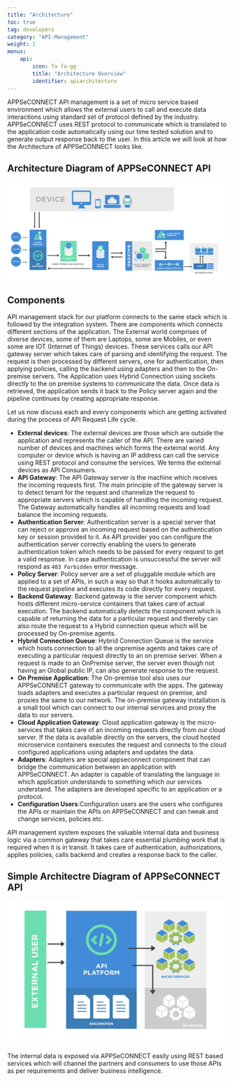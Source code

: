 ```yaml
---
title: "Architecture"
toc: true
tag: developers
category: "API-Management"
weight: 2
menus: 
    api:
        icon: fa fa-gg
        title: "Architecture Overview" 
        identifier: apiarchitecture 
---
```


APPSeCONNECT API management is a set of micro service based environment which allows the external users to call and execute data interactions using standard set of protocol defined by the industry. APPSeCONNECT uses 
REST protocol to communicate which is translated to the application code automatically using our time tested solution and to generate output response back to the user.  In this article we will look at how 
the Architecture of APPSeCONNECT looks like.

## Architecture Diagram of APPSeCONNECT API
 
![Architecture Api Management](/staticfiles/api-management/media/architecture-api-management.png)

## Components

API management stack for our platform connects to the same stack which is followed by the integration system. There are components which connects 
different sections of the application. The External world comprises of diverse devices, some of them are Laptops, some are Mobiles, or even some are
IOT (Internet of Things) devices. These services calls our API gateway server which takes care of parsing and identifying the request. The request is then
processed by different servers, one for authentication, then applying policies, calling the backend using adapters and then to the On-premise 
servers. The Application uses Hybrid Connection using sockets directly to the on premise systems to communicate the data. Once data is retrieved, 
the application sends it back to the Policy server again and the pipeline continues by creating appropriate response. 

Let us now discuss each and every components which are getting activated during the process of API Request Life cycle. 

- **External devices**: The external devices are those which are outside the application and represents the caller of the API. There are varied number of 
devices and machines which forms the external world. Any computer or device which is having an IP address can call the service using REST protocol and 
consume the services. We terms the external devices as API Consumers.  
- **API Gateway**: The API Gateway server is the machine which receives the incoming requests first. The main principle of the gateway server is to detect
tenant for the request and channelize the request to appropriate servers which is capable of handling the incoming request. The Gateway automatically handles 
all incoming requests and load balance the incoming requests.
-  **Authentication Server**: Authentication server is a special server that can reject or approve an incoming request based on the authentication key or session
provided to it. As API provider you can configure the authentication server correctly enabling the users to generate authentication token which needs to be passed 
for every request to get a valid response. In case authentication is unsuccessful the server will respond as `403 Forbidden` error message. 
-  **Policy Server**: Policy server are a set of pluggable module which are applied to a set of APIs, in such a way so that it hooks automatically to the 
request pipeline and executes its code directly for every request.   
-  **Backend Gateway**: Backend gateway is the server component which hosts different micro-service containers that takes care of actual execution. The backend automatically
detects the component which is capable of returning the data for a particular request and thereby can also route the request to a Hybrid connection queue which will
be processed by On-premise agents.   
-  **Hybrid Connection Queue**: Hybrid Connection Queue is the service which hosts connection to all the onpremise agents and takes care of executing a particular request directly 
   to an on premise server. When a request is made to an OnPremise server, the server even though not having an Global public IP, can also generate response to the request.
-  **On Premise Application**: The On-premise tool also uses our APPSeCONNECT gateway to communicate with the apps. The gateway loads adapters and executes a particular request
on premise, and proxies the same to our network. The on-premise gateway installation is a small tool which can connect to our internal services and proxy the data to 
our servers. 
-  **Cloud Application Gateway**: Cloud application gateway is the micro-services that takes care of an incoming requests directly from our cloud server. If the data is available
directly on the servers, the cloud hosted microservice containers executes the request and connects to the cloud configured applications using adapters and updates the data.
-  **Adapters**: Adapters are special appseconnect component that can bridge the communication between an application with APPSeCONNECT. An adapter is capable of translating the 
language in which application understands to something which our services understand. The adapters are developed specific to an application or a protocol.  
-  **Configuration Users**:Configuration users are the users who configures the APIs or maintain the APIs on APPSeCONNECT and can tweak and change services, policies etc.

API management system exposes the valuable internal data and business logic via a common gateway that takes care essential plumbing work that is required
when it is in transit. It takes care of authentication, authorizations, applies policies, calls backend and creates a response back to the
caller. 

## Simple Architectre Diagram of APPSeCONNECT API

![Api Management Simple Architecture](/staticfiles/api-management/media/api-management-simple-architecture.png)

The internal data is exposed via APPSeCONNECT easily using REST based services which will channel the partners and consumers to use those 
APIs as per requirements and deliver business intelligence. 